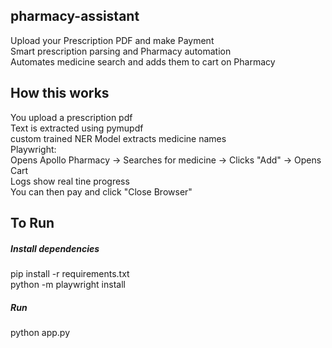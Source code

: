 ## pharmacy-assistant
Upload your Prescription PDF and make Payment  
Smart prescription parsing and Pharmacy automation  
Automates medicine search and adds them to cart on Pharmacy  
## How this works
You upload a prescription pdf  
Text is extracted using pymupdf  
custom trained NER Model extracts medicine names  
Playwright:  
Opens Apollo Pharmacy → Searches for medicine → Clicks "Add" → Opens Cart  
Logs show real tine progress  
You can then pay and click "Close Browser"  

## To Run
##### Install dependencies
pip install -r requirements.txt  
python -m playwright install
##### Run
python app.py
